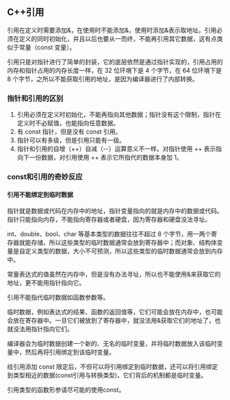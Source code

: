 ## C++引用
引用在定义时需要添加&，在使用时不能添加&，使用时添加&表示取地址。引用必须在定义的同时初始化，并且以后也要从一而终，不能再引用其它数据，这有点类似于常量（const 变量）。

引用只是对指针进行了简单的封装，它的底层依然是通过指针实现的，引用占用的内存和指针占用的内存长度一样，在 32 位环境下是 4 个字节，在 64 位环境下是 8 个字节，之所以不能获取引用的地址，是因为编译器进行了内部转换。
### 指针和引用的区别
1. 引用必须在定义时初始化，不能再指向其他数据；指针没有这个限制，指针在定义时不必赋值，也能指向任意数据。
2. 有 const 指针，但是没有 const 引用。
3. 指针可以有多级，但是引用只能有一级。
4. 指针和引用的自增（++）自减（--）运算意义不一样。对指针使用 ++ 表示指向下一份数据，对引用使用 ++ 表示它所指代的数据本身加 1。

### const和引用的奇妙反应
#### 引用不能绑定到临时数据
指针就是数据或代码在内存中的地址，指针变量指向的就是内存中的数据或代码。指针只能指向内存，不能指向寄存器或者硬盘，因为寄存器和硬盘没法寻址。

int、double、bool、char 等基本类型的数据往往不超过 8 个字节，用一两个寄存器就能存储，所以这些类型的临时数据通常会放到寄存器中；而对象、结构体变量是自定义类型的数据，大小不可预测，所以这些类型的临时数据通常会放到内存中。

常量表达式的值虽然在内存中，但是没有办法寻址，所以也不能使用&来获取它的地址，更不能用指针指向它。

引用不能指代临时数据如函数参数等。

临时数据，例如表达式的结果、函数的返回值等，它们可能会放在内存中，也可能会放在寄存器中。一旦它们被放到了寄存器中，就没法用&获取它们的地址了，也就没法用指针指向它们。

编译器会为临时数据创建一个新的、无名的临时变量，并将临时数据放入该临时变量中，然后再将引用绑定到该临时变量。

给引用添加 const 限定后，不但可以将引用绑定到临时数据，还可以将引用绑定到类型相近的数据(const引用与转换类型)，它们背后的机制都是临时变量。

引用类型的函数形参请尽可能的使用const。